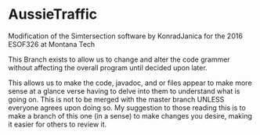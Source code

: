 # AussieTraffic
Modification of the Simtersection software by KonradJanica for the 2016 ESOF326 at Montana Tech

This Branch exists to allow us to change and alter the code grammer without affecting the overall program until decided upon
later.

This allows us to make the code, javadoc, and or files appear to make more sense at a glance verse having to delve into them
to understand what is going on. This is not to be merged with the master branch UNLESS everyone agrees upon doing so.
My suggestion to those reading this is to make a branch of this one (in a sense) to make changes you desire, making it easier
for others to review it.
